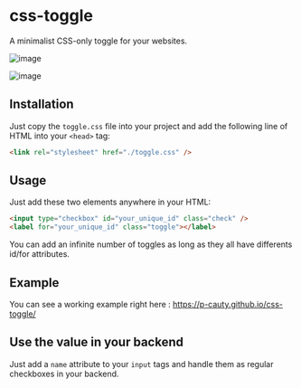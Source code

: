 # css-toggle
A minimalist CSS-only toggle for your websites.

![image](https://user-images.githubusercontent.com/4071737/136765142-2d28886b-de0d-438e-b406-a4d74756c280.png)

![image](https://user-images.githubusercontent.com/4071737/136765564-886c13d4-294c-4934-afd1-544836a67cce.png)

## Installation

Just copy the `toggle.css` file into your project and add the following line of HTML into your `<head>` tag:

```html
<link rel="stylesheet" href="./toggle.css" />
```

## Usage

Just add these two elements anywhere in your HTML:

```html
<input type="checkbox" id="your_unique_id" class="check" />
<label for="your_unique_id" class="toggle"></label>
```

You can add an infinite number of toggles as long as they all have differents id/for attributes.

## Example

You can see a working example right here : https://p-cauty.github.io/css-toggle/

## Use the value in your backend

Just add a `name` attribute to your `input` tags and handle them as regular checkboxes in your backend.

